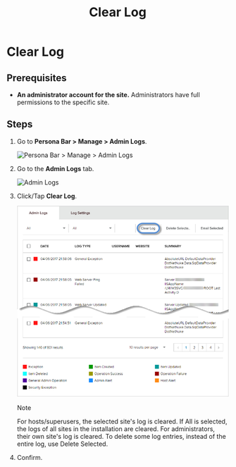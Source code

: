 ﻿---
uid: clear-log
locale: en
title: Clear Log
dnneditions: DNN Platform,Evoq Content,Evoq Engage
dnnversion: 09.02.00
related-topics: view-site-logs,view-entry-details,delete-entries,share-entries,add-event-type,edit-logged-event-type,delete-logged-event-type,toggle-logging-for-event-type,configure-notices
---

# Clear Log

## Prerequisites

*   **An administrator account for the site.** Administrators have full permissions to the specific site.

## Steps

1.  Go to **Persona Bar \> Manage \> Admin Logs**.
    
    ![Persona Bar > Manage > Admin Logs](/images/scr-pbar-host-Manage-E91.png)
    
2.  Go to the **Admin Logs** tab.
    
    ![Admin Logs](/images/scr-pbtabs-host-Manage-AdminLogs-AdminLogs-E90.png)
    
3.  Click/Tap **Clear Log**.
    
      
    
    ![](/images/scr-AdminLogs-adminlogslist-clear-log-buttons-E90.png)
    
      
    > [!NOTE]
    > For hosts/superusers, the selected site's log is cleared. If All is selected, the logs of all sites in the installation are cleared. For administrators, their own site's log is cleared. To delete some log entries, instead of the entire log, use Delete Selected.
    
4.  Confirm.
